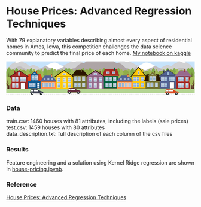 # House Prices: Advanced Regression Techniques

With 79 explanatory variables describing almost every aspect of residential homes in Ames, Iowa, this 
competition challenges the data science community to predict the final price of each home.
[My notebook on kaggle](https://www.kaggle.com/vasiliispe/house-pricing)

![](housesbanner.png)


### Data
train.csv: 1460 houses with 81 attributes, including the labels (sale prices)<br>
test.csv: 1459 houses with 80 attributes<br>
data_description.txt: full description of each column of the csv files

### Results
Feature engineering and a solution using Kernel Ridge regression are shown in [house-pricing.ipynb](house-pricing.ipynb).

### Reference
[House Prices: Advanced Regression Techniques](https://www.kaggle.com/c/house-prices-advanced-regression-techniques)

